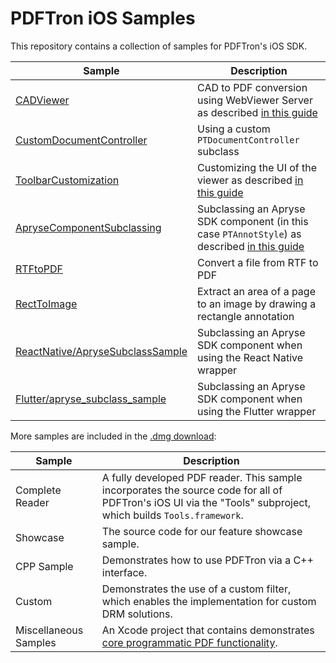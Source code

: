 # PDFTron iOS Samples

This repository contains a collection of samples for PDFTron's iOS SDK.

| Sample | Description |
|--|--|
|[CADViewer](./CADViewer)| CAD to PDF conversion using WebViewer Server as described [in this guide](https://www.pdftron.com/documentation/web/guides/wv-server-usage/#getpdf)|
|[CustomDocumentController](./CustomDocumentController)| Using a custom `PTDocumentController` subclass|
|[ToolbarCustomization](./ToolbarCustomization)| Customizing the UI of the viewer as described [in this guide](https://docs.apryse.com/documentation/ios/guides/basics/viewer/viewer-configuration/)|
|[ApryseComponentSubclassing](./ApryseComponentSubclassing)| Subclassing an Apryse SDK component (in this case `PTAnnotStyle`) as described [in this guide](https://docs.apryse.com/documentation/ios/guides/tools/customization/#override-classes)|
|[RTFtoPDF](./RTFtoPDF)| Convert a file from RTF to PDF
|[RectToImage](./RectToImage)| Extract an area of a page to an image by drawing a rectangle annotation|
|[ReactNative/ApryseSubclassSample](./ReactNative/ApryseSubclassSample)| Subclassing an Apryse SDK component when using the React Native wrapper|
|[Flutter/apryse_subclass_sample](./Flutter/apryse_subclass_sample)| Subclassing an Apryse SDK component when using the Flutter wrapper|


More samples are included in the [.dmg download](https://www.pdftron.com/documentation/ios/get-started/integration/manually/):

| Sample | Description |
|--|--|
|Complete Reader|A fully developed PDF reader. This sample incorporates the source code for all of PDFTron's iOS UI via the "Tools" subproject, which builds `Tools.framework`.|
|Showcase|The source code for our feature showcase sample.|
|CPP Sample|Demonstrates how to use PDFTron via a C++ interface.|
|Custom|Demonstrates the use of a custom filter, which enables the implementation for custom DRM solutions.|
|Miscellaneous Samples|An Xcode project that contains demonstrates [core programmatic PDF functionality](https://www.pdftron.com/documentation/samples/?platforms=ios).|
